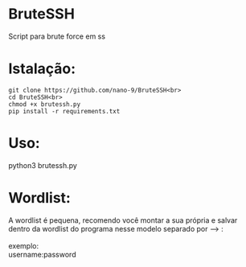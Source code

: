# BruteSSH
Script para brute force em ss

# Istalação:

    git clone https://github.com/nano-9/BruteSSH<br>
    cd BruteSSH<br>
    chmod +x brutessh.py
    pip install -r requirements.txt

# Uso:

python3 brutessh.py


# Wordlist:

A wordlist é pequena, recomendo você montar a sua própria e salvar<br>dentro da wordlist do programa
nesse modelo separado por --> :<br><br>
exemplo:<br>
username:password
